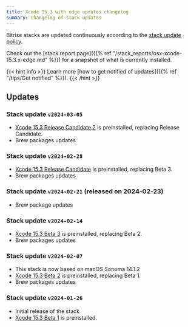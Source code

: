 ```yaml
---
title: Xcode 15.3 with edge updates changelog
summary: Changelog of stack updates
---
```


Bitrise stacks are updated continuously according to the [stack update policy](https://devcenter.bitrise.io/en/infrastructure/build-stacks/stack-update-policy.html).

Check out the [stack report page]({{% ref "/stack_reports/osx-xcode-15.3.x-edge.md" %}}) for a snapshot of what is currently installed.

{{< hint info >}}
Learn more [how to get notified of updates]({{% ref "/tips/Get notified" %}}).
{{< /hint >}}

## Updates

### Stack update `v2024-03-05`

- [Xcode 15.3 Release Candidate 2](https://developer.apple.com/documentation/xcode-release-notes/xcode-15_3-release-notes) is preinstalled, replacing Release Candidate.
- Brew packages updates

### Stack update `v2024-02-28`

- [Xcode 15.3 Release Candidate](https://developer.apple.com/documentation/xcode-release-notes/xcode-15_3-release-notes) is preinstalled, replacing Beta 3.
- Brew packages updates

### Stack update `v2024-02-21` (released on 2024-02-23)

- Brew package updates

### Stack update `v2024-02-14`

- [Xcode 15.3 Beta 3](https://developer.apple.com/documentation/xcode-release-notes/xcode-15_3-release-notes) is preinstalled, replacing Beta 2.
- Brew packages updates

### Stack update `v2024-02-07`

- This stack is now based on macOS Sonoma 14.1.2
- [Xcode 15.3 Beta 2](https://developer.apple.com/documentation/xcode-release-notes/xcode-15_3-release-notes) is preinstalled, replacing Beta 1.
- Brew packages updates

### Stack update `v2024-01-26`

- Initial release of the stack
- [Xcode 15.3 Beta 1](https://developer.apple.com/documentation/xcode-release-notes/xcode-15_3-release-notes) is preinstalled.


